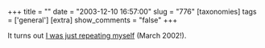 +++
title = ""
date = "2003-12-10 16:57:00"
slug = "776"
[taxonomies]
tags = ['general']
[extra]
show_comments = "false"
+++

It turns out [I was just repeating myself](http://pipthepixie.tripod.com/blog/archive/2003_03_01_blog.html#91556650) (March 2002!).
